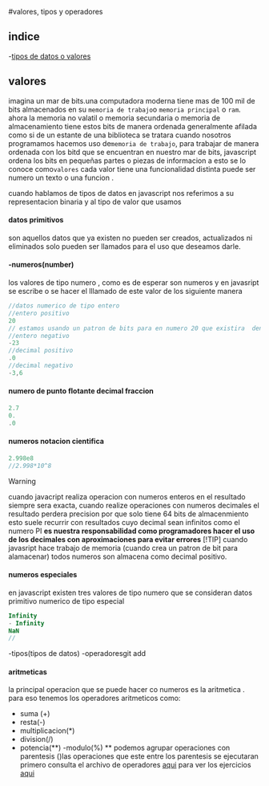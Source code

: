 #valores, tipos y operadores
## indice
-[tipos de datos o valores](#valores)
## valores
imagina un mar de bits.una computadora moderna tiene mas de 100 mil de bits 
almacenados en su `memoria de trabajo`o `memoria principal` o `ram`.
ahora la memoria no valatil o memoria secundaria o memoria de almacenamiento
tiene estos bits de manera ordenada generalmente afilada como si de un 
estante de una biblioteca se tratara
cuando nosotros programamos hacemos uso de`memoria de trabajo`, para trabajar
 de manera ordenada con los bitd que se encuentran en nuestro mar de bits,
 javascript ordena los bits en pequeñas partes o piezas de informacion a 
 esto se lo conoce como`valores`
cada valor tiene una funcionalidad distinta puede ser numero un texto
 o una funcion .

cuando hablamos de tipos de datos en javascript nos referimos a su representacion
 binaria y al tipo de valor que usamos
#### datos primitivos
son aquellos datos que ya existen no pueden ser creados, actualizados ni eliminados solo pueden ser llamados para el uso que deseamos darle.
#### -numeros(number)   
los valores de tipo numero , como es de esperar son numeros  y en javasript se escribe o se hacer el lllamado de este valor de los siguiente manera 
```js
//datos numerico de tipo entero
//entero positivo
20
// estamos usando un patron de bits para en numero 20 que existira  dentro de la memoria  de trabajo
//entero negativo
-23
//decimal positivo
.0
//decimal negativo
-3,6


```
#### numero de punto flotante decimal fraccion 
```js
2.7
0.
.0
```
#### numeros notacion cientifica
```js
2.998e8
//2.998*10^8
```

>[!WARNING]
>cuando javacript realiza operacion con numeros enteros en el resultado siempre sera exacta, cuando realize operaciones con numeros  decimales el resultado  perdera precision  por que solo tiene 64 bits de almacenmiento  esto suele recurrir con resultados cuyo decimal  sean infinitos como el numero PI **es nuestra responsabilidad  como programadores hacer el uso de los decimales  con aproximaciones para evitar errores**
>[!TIP]
>cuando javasript hace trabajo de memoria (cuando crea un patron de bit para alamacenar) todos numeros son almacena como decimal positivo.

#### numeros especiales
en javascript existen tres  valores de tipo numero que se consideran datos primitivo numerico de tipo especial 

```js
Infinity
- Infinity
NaN
//
```







-tipos(tipos de datos)
-operadoresgit add


#### aritmeticas
la principal operacion que se puede hacer co numeros es la aritmetica .
para eso tenemos los operadores aritmeticos como:
- suma (+)
- resta(-)
- multiplicacion(*)
- division(/)
- potencia(**)
-modulo(%)
** podemos agrupar operaciones con parentesis ()las operaciones
 que este entre los parentesis se ejecutaran primero
consulta el archivo de operadores [aqui](./operadores.js) para ver   los ejercicios [aqui](./ejercicios.js)